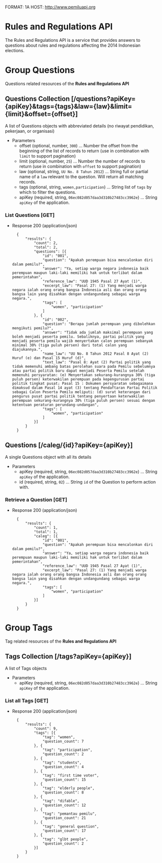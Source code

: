 FORMAT: 1A
HOST: http://www.pemiluapi.org

# Rules and Regulations API
The Rules and Regulations API is a service that provides answers to questions about rules and regulations affecting the 2014 Indonesian elections.

# Group Questions
Questions related resources of the **Rules and Regulations API**

## Questions Collection [/questions?apiKey={apiKey}&tags={tags}&law={law}&limit={limit}&offset={offset}]
A list of Questions objects with abbreviated details (no riwayat pendidikan, pekerjaan, or organisasi)

+ Parameters
    + offset (optional, number, `300`) ... Number the offset from the beginning of the list of records to return (use in combination with `limit` to support pagination)
    + limit (optional, number, `25`) ... Number the number of records to return (use in combination with `offset` to support pagination)
    + law (optional, string, `UU No. 8 Tahun 2012`) ... String full or partial name of a `law` relevant to the question. Will return all matching records.
    + tags (optional, string, `women,participation`) ... String list of `tags` by which to filter the questions.
    + apiKey (required, string, `06ec082d057daa3d310b27483cc3962e`) ... String `apiKey` of the application.

### List Questions [GET]
+ Response 200 (application/json)

        {
            "results": {
                "count": 2,
                "total": 2,
                "questions": [{
                    "id": "001",
                    "question": "Apakah perempuan bisa mencalonkan diri dalam pemilu?",
                    "answer": "Ya, setiap warga negara indonesia baik perempuan maupun laki-laki memiliki hak untuk terlibat dalam pemerintahan",
                    "reference_law": "UUD 1945 Pasal 27 Ayat (1)",
                    "excerpt_law": "Pasal 27: (1) Yang menjadi warga negara ialah orang orang bangsa Indonesia asli dan orang orang bangsa lain yang disahkan dengan undangundang sebagai warga negara.",
                    "tags": [
                        "women", "participation"
                    ]
                }, {
                    "id": "002",
                    "question": "Berapa jumlah perempuan yang dibolehkan mengikuti pemilu?",
                    "answer": "Tidak ada jumlah maksimal perempuan yang boleh menjadi peserta pemilu. Sebaliknya, partai politik yang menjadi peserta pemilu wajib menyertakan calon perempuan sebanyak minimal 30% (tiga puluh persen) dari total calon yang diajukannya.",
                    "name_law": "UU No. 8 Tahun 2012 Pasal 8 Ayat (2) Huruf (e) dan Pasal 15 Huruf (d)",
                    "text_law": "Pasal 8: Ayat (2) Partai politik yang tidak memenuhi ambang batas perolehan suara pada Pemilu sebelumnya atau partai politik baru dapat menjadi Peserta Pemilu setelah memenuhi persyaratan: (e) Menyertakan sekurang-kurangnya 30% (tiga puluh persen) keterwakilan perempuan pada kepengurusan partai politik tingkat pusat; Pasal 15 : Dokumen persyaratan sebagaimana dimaksud dalam Pasal 14 ayat (3) tentang Pendaftaran Partai Politik sebagai Calon Peserta Pemilu meliputi: (d) surat keterangan dari pengurus pusat partai politik tentang penyertaan keterwakilan perempuan sekurang-kurangnya 30% (tiga puluh persen) sesuai dengan ketentuan peraturan perundang-undangan",
                    "tags": [
                        "women", "participation"
                    ]
                }]
            }
        }

## Questions [/caleg/{id}?apiKey={apiKey}]
A single Questions object with all its details

+ Parameters
    + apiKey (required, string, `06ec082d057daa3d310b27483cc3962e`) ... String `apiKey` of the application.
    + id (required, string, `02`) ... String `id` of the Question to perform action with.

### Retrieve a Question [GET]
+ Response 200 (application/json)

        {
            "results": {
                "count": 1,
                "total": 1,
                "caleg": [{
                    "id": "001",
                    "question": "Apakah perempuan bisa mencalonkan diri dalam pemilu?",
                    "answer": "Ya, setiap warga negara indonesia baik perempuan maupun laki-laki memiliki hak untuk terlibat dalam pemerintahan",
                    "reference_law": "UUD 1945 Pasal 27 Ayat (1)",
                    "excerpt_law": "Pasal 27: (1) Yang menjadi warga negara ialah orang orang bangsa Indonesia asli dan orang orang bangsa lain yang disahkan dengan undangundang sebagai warga negara.",
                    "tags": [
                        "women", "participation"
                    ]
                }]
            }
        }

# Group Tags
Tag related resources of the **Rules and Regulations API**

## Tags Collection [/tags?apiKey={apiKey}]
A list of Tags objects

+ Parameters
    + apiKey (required, string, `06ec082d057daa3d310b27483cc3962e`) ... String `apiKey` of the application.

### List all Tags [GET]
+ Response 200 (application/json)

        {
            "results": {
                "count": 9,
                "tags": [{
                    "tag": "women",
                    "question_count": 7
                }, {
                    "tag": "participation",
                    "question_count": 2
                }, {
                    "tag": "students",
                    "question_count": 4
                }, {
                    "tag": "first time voter",
                    "question_count": 15
                }, {
                    "tag": "elderly people",
                    "question_count": 8
                }, {
                    "tag": "difable",
                    "question_count": 12
                }, {
                    "tag": "pemantau pemilu",
                    "question_count": 21
                }, {
                    "tag": "general question",
                    "question_count": 17
                }, {
                    "tag": "glbt people",
                    "question_count": 2
                }]
            }
        }
